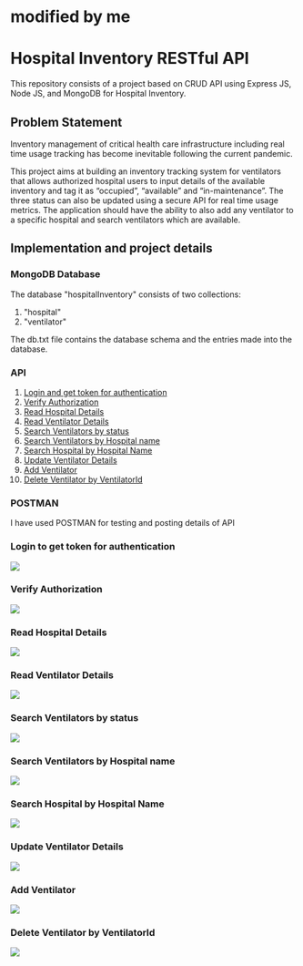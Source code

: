 # modified by me
# Hospital Inventory RESTful API

This repository consists of a project based on CRUD API using Express JS, Node JS, and MongoDB for Hospital Inventory.

## Problem Statement
Inventory management of critical health care infrastructure including real time usage tracking has become inevitable following the current pandemic. 

This project aims at building an inventory tracking system for ventilators that allows authorized hospital users to input details of the available inventory and tag it as “occupied”, “available” and “in-maintenance”. The three status can also be updated using a secure API for real time usage metrics. The application should have the ability to also add any ventilator to a specific hospital and search ventilators which are available.

## Implementation and project details

### MongoDB Database
The database "hospitalInventory" consists of two collections:
1. "hospital"
2. "ventilator"  

The db.txt file contains the database schema and the entries made into the database.

### API

1. [Login and get token for authentication](#Login-and-get-token-for-authentication)
2. [Verify Authorization](#Verify-Authorization)
3. [Read Hospital Details](#Read-Hospital-Details)
4. [Read Ventilator Details](#Read-Ventilator-Details)
5. [Search Ventilators by status](#Search-Ventilators-by-status)
6. [Search Ventilators by Hospital name](#Search-Ventilators-by-Hospital-name)
7. [Search Hospital by Hospital Name](#Search-Hospital-by-Hospital-Name)
8. [Update Ventilator Details](#Update-Ventilator-Details)
9. [Add Ventilator](#Add-Ventilator)
10. [Delete Ventilator by VentilatorId](#Delete-Ventilator-by-VentilatorId)

### POSTMAN 
I have used POSTMAN for testing and posting details of API

### Login to get token for authentication
![](images/1.png)

### Verify Authorization
![](images/2.png)

### Read Hospital Details
![](images/3.png)

### Read Ventilator Details
![](images/4.png)

### Search Ventilators by status
![](images/5.png)

### Search Ventilators by Hospital name
![](images/6.png)

### Search Hospital by Hospital Name
![](images/7.png)

### Update Ventilator Details
![](images/8.png)

### Add Ventilator
![](images/9.png)

### Delete Ventilator by VentilatorId
![](images/10.png)
